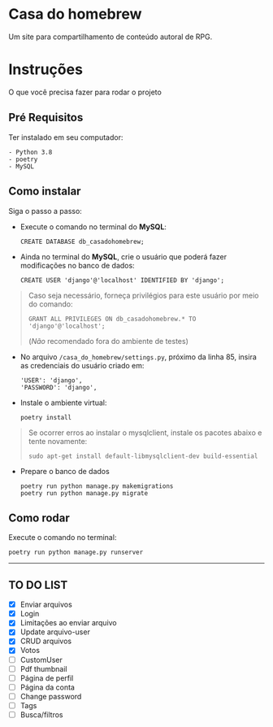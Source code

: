 # Casa do homebrew

Um site para compartilhamento de conteúdo autoral de RPG.

# Instruções
O que você precisa fazer para rodar o projeto

## Pré Requisitos
Ter instalado em seu computador:
```
- Python 3.8
- poetry
- MySQL
```

## Como instalar
Siga o passo a passo:

-   Execute o comando no terminal do **MySQL**:
    ```
    CREATE DATABASE db_casadohomebrew;
    ```

-   Ainda no terminal do **MySQL**, crie o usuário que poderá fazer modificações no banco de dados:
    ```
    CREATE USER 'django'@'localhost' IDENTIFIED BY 'django';

>   Caso seja necessário, forneça privilégios para este usuário por meio do comando:
>
>   `GRANT ALL PRIVILEGES ON db_casadohomebrew.* TO 'django'@'localhost';`
>
>   (*Não* recomendado fora do ambiente de testes)

-   No arquivo ```/casa_do_homebrew/settings.py```, próximo da linha 85, insira as credenciais do usuário criado em:
   
    ```
    'USER': 'django',
    'PASSWORD': 'django',
    ``` 

-   Instale o ambiente virtual:
    
    ```
    poetry install
    ```
    
> Se ocorrer erros ao instalar o mysqlclient, instale os pacotes abaixo e tente novamente:
>
>`sudo apt-get install default-libmysqlclient-dev build-essential`

-   Prepare o banco de dados
    ```
    poetry run python manage.py makemigrations
    poetry run python manage.py migrate
    ```
  
## Como rodar
Execute o comando no terminal:
```
poetry run python manage.py runserver 
```

---

## TO DO LIST

- [x] Enviar arquivos
- [x] Login
- [x] Limitações ao enviar arquivo
- [x] Update arquivo-user
- [x] CRUD arquivos
- [x] Votos
- [ ] CustomUser
- [ ] Pdf thumbnail
- [ ] Página de perfil
- [ ] Página da conta
- [ ] Change password
- [ ] Tags
- [ ] Busca/filtros